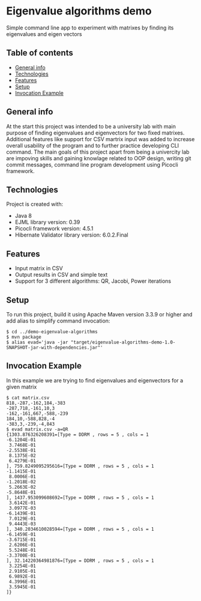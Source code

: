 # Eigenvalue algorithms demo
Simple command line app to experiment with matrixes by finding its eigenvalues and eigen vectors

## Table of contents
* [General info](#general-info)
* [Technologies](#technologies)
* [Features](#features)
* [Setup](#setup)
* [Invocation Example](#invocation-example)

## General info
At the start this project was intended to be a university lab with main purpose of 
finding eigenvalues and eigenvectors for two fixed matrixes. Additional features like
support for CSV martrix input was added to increase overall usability of the program
and to further practice developing CLI command. The main goals of this project apart 
from being a univercity lab are impoving skills and gaining knowlage related to OOP design, 
writing git commit messages, command line program development using Picocli framework.

## Technologies
Project is created with:
* Java 8
* EJML library version: 0.39
* Picocli framework version: 4.5.1
* Hibernate Validator library version: 6.0.2.Final

## Features
* Input matrix in CSV
* Output results in CSV and simple text
* Support for 3 different algorithms: QR, Jacobi, Power iterations

## Setup
To run this project, build it using Apache Maven version 3.3.9 or higher and add alias to simplify command invocation:

```
$ cd ../demo-eigenvalue-algorithms
$ mvn package
$ alias evad='java -jar "target/eigenvalue-algorithms-demo-1.0-SNAPSHOT-jar-with-dependencies.jar"'
```

## Invocation Example
In this example we are trying to find eigenvalues and eigenvectors for a given matrix

```
$ cat matrix.csv
818,-287,-162,184,-383
-287,718,-161,10,3
-162,-161,667,-588,-239
184,10,-588,828,-4
-383,3,-239,-4,843
$ evad matrix.csv -a=QR
{1303.876326208391=[Type = DDRM , rows = 5 , cols = 1
-6.1204E-01 
 3.7468E-01 
-2.5538E-01 
 8.1375E-02 
 6.4279E-01 
], 759.8249095295616=[Type = DDRM , rows = 5 , cols = 1
-1.1415E-01 
 8.0006E-01 
-1.2018E-02 
 5.2663E-02 
-5.8648E-01 
], 1437.953099608692=[Type = DDRM , rows = 5 , cols = 1
 3.6142E-01 
 3.0977E-03 
-6.1439E-01 
 7.0129E-01 
 9.4443E-03 
], 340.2034610028594=[Type = DDRM , rows = 5 , cols = 1
-6.1459E-01 
-3.6715E-01 
 2.6206E-01 
 5.5248E-01 
-3.3700E-01 
], 32.14220364981876=[Type = DDRM , rows = 5 , cols = 1
 3.2254E-01 
 2.9105E-01 
 6.9892E-01 
 4.3996E-01 
 3.5945E-01 
]}
```
